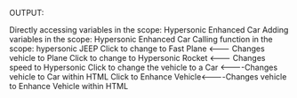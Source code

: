OUTPUT:

Directly accessing variables in the scope:
Hypersonic Enhanced Car
Adding variables in the scope:
Hypersonic Enhanced Car
Calling function in the scope:
hypersonic JEEP
Click to change to Fast Plane   <--- Changes vehicle to Plane
Click to change to Hypersonic Rocket <--- Changes speed to Hypersonic
Click to change the vehicle to a Car <----Changes vehicle to Car within HTML
Click to Enhance Vehicle<----Changes vehicle to Enhance Vehicle within HTML
